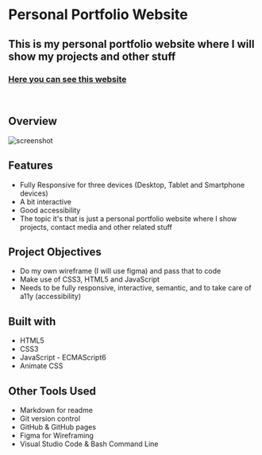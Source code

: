 # **Personal Portfolio Website**
## **This is my personal portfolio website where I will show my projects and other stuff**
### [Here you can see this website]()

<br>

## **Overview**
![screenshot](./screenshot.jpg)

## **Features**
* Fully Responsive for three devices (Desktop, Tablet and Smartphone devices)
* A bit interactive
* Good accessibility
* The topic it's that is just a personal portfolio website where I show projects, contact media and other related stuff

## **Project Objectives**
* Do my own wireframe (I will use figma) and pass that to code
* Make use of CSS3, HTML5 and JavaScript
* Needs to be fully responsive, interactive, semantic, and to take care of a11y (accessibility)

## **Built with**
* HTML5
* CSS3
* JavaScript - ECMAScript6
* Animate CSS

## **Other Tools Used**
* Markdown for readme
* Git version control
* GitHub & GitHub pages
* Figma for Wireframing
* Visual Studio Code & Bash Command Line